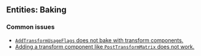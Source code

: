 ## Entities: Baking
### Common issues
- [`AddTransformUsageFlags` does not bake with transform components.](Baking/Static%20Entities.md)
- [Adding a transform component like `PostTransformMatrix` does not work.](Baking/Transform%20Components.md)